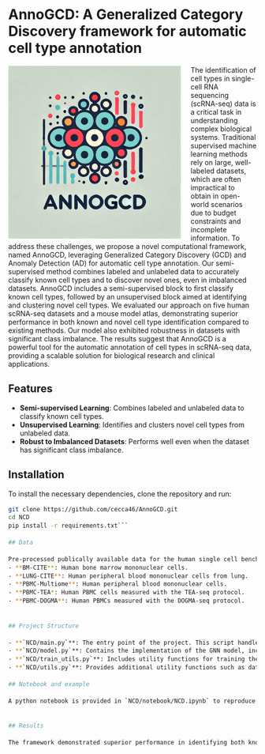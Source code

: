# AnnoGCD: A Generalized Category Discovery framework for automatic cell type annotation

<p align="left">
  <img src="NCD/AnnoGCD.jpg" alt="Logo" width="350" align="left" style="margin-right: 20px;">

The identification of cell types in single-cell RNA sequencing (scRNA-seq) data is a critical task in understanding complex biological systems. Traditional supervised machine learning methods rely on large, well-labeled datasets, which are often impractical to obtain in open-world scenarios due to budget constraints and incomplete information. To address these challenges, we propose a novel computational framework, named AnnoGCD, leveraging Generalized Category Discovery (GCD) and Anomaly Detection (AD) for automatic cell type annotation. Our semi-supervised method combines labeled and unlabeled data to accurately classify known cell types and to discover novel ones, even in imbalanced datasets. AnnoGCD includes a semi-supervised block to first classify known cell types, followed by an unsupervised block aimed at identifying and clustering novel cell types. We evaluated our approach on five human scRNA-seq datasets and a mouse model atlas, demonstrating superior performance in both known and novel cell type identification compared to existing methods. Our model also exhibited robustness in datasets with significant class imbalance. The results suggest that AnnoGCD is a powerful tool for the automatic annotation of cell types in scRNA-seq data, providing a scalable solution for biological research and clinical applications.

## Features

- **Semi-supervised Learning**: Combines labeled and unlabeled data to classify known cell types.
- **Unsupervised Learning**: Identifies and clusters novel cell types from unlabeled data.
- **Robust to Imbalanced Datasets**: Performs well even when the dataset has significant class imbalance.

## Installation

To install the necessary dependencies, clone the repository and run:

```bash
git clone https://github.com/cecca46/AnnoGCD.git
cd NCD
pip install -r requirements.txt```

## Data

Pre-processed publically available data for the human single cell benchmarking is available at ZENODO: https://doi.org/10.5281/zenodo.6348128
- **BM-CITE**: Human bone marrow mononuclear cells.
- **LUNG-CITE**: Human peripheral blood mononuclear cells from lung.
- **PBMC-Multiome**: Human peripheral blood mononuclear cells.
- **PBMC-TEA*: Human PBMC cells measured with the TEA-seq protocol.
- **PBMC-DOGMA**: Human PBMCs measured with the DOGMA-seq protocol.


## Project Structure

- **`NCD/main.py`**: The entry point of the project. This script handles the training and evaluation of semi and unsupervised block.
- **`NCD/model.py`**: Contains the implementation of the GNN model, including the Encoder, Discriminator, and the overall DGI model architecture.
- **`NCD/train_utils.py`**: Includes utility functions for training the model, such as accuracy computation and loss functions.
- **`NCD/utils.py`**: Provides additional utility functions such as data preprocessing, clustering accuracy calculation, and graph adjacency matrix construction.

## Notebook and example

A python notebook is provided in `NCD/notebook/NCD.ipynb` to reproduce the results and figures in the paper. Simply change the data directory to the preferred dataset you wish to analyse. 


## Results

The framework demonstrated superior performance in identifying both known and novel cell types across multiple datasets. Detailed evaluation results, including accuracy and clustering metrics, are available in the publication associated with this repository.

